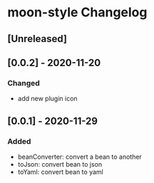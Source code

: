 <!-- Keep a Changelog guide -> https://keepachangelog.com -->

# moon-style Changelog

## [Unreleased]
## [0.0.2] - 2020-11-20
### Changed
- add new plugin icon
## [0.0.1] - 2020-11-29
### Added
- beanConverter: convert a bean to another
- toJson: convert bean to json
- toYaml: convert bean to yaml